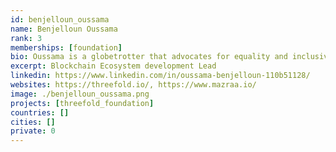 ```yaml
---
id: benjelloun_oussama
name: Benjelloun Oussama
rank: 3
memberships: [foundation]
bio: Oussama is a globetrotter that advocates for equality and inclusive communities around the world. He is an early cryptocurrency activist who has lead teams at startups in Silicon Valley, China, and Singapore, with a mission to make the world a happier place one smile at a time.
excerpt: Blockchain Ecosystem development Lead
linkedin: https://www.linkedin.com/in/oussama-benjelloun-110b51128/
websites: https://threefold.io/, https://www.mazraa.io/
image: ./benjelloun_oussama.png
projects: [threefold_foundation]
countries: []
cities: []
private: 0
---
```

